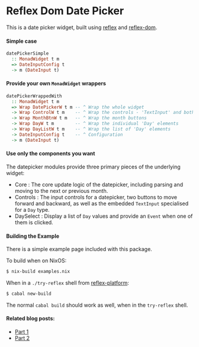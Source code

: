# Reflex Dom Date Picker

This is a date picker widget, built using [reflex](https://github.com/reflex-frp/reflex) and [reflex-dom](https://github.com/reflex-frp/reflex-dom).

#### Simple case
```haskell
datePickerSimple
  :: MonadWidget t m
  => DateInputConfig t
  -> m (DateInput t)
```

#### Provide your own ``MonadWidget`` wrappers
```haskell
datePickerWrappedWith
  :: MonadWidget t m
  => Wrap DatePickerW t m -- ^ Wrap the whole widget
  -> Wrap ControlW t m    -- ^ Wrap the controls - 'TextInput' and both buttons
  -> Wrap MonthBtnW t m   -- ^ Wrap the month buttons
  -> Wrap DayW t m        -- ^ Wrap the individual 'Day' elements
  -> Wrap DayListW t m    -- ^ Wrap the list of 'Day' elements
  -> DateInputConfig t    -- ^ Configuration
  -> m (DateInput t)
```

#### Use only the components you want

The datepicker modules provide three primary pieces of the underlying widget:
- Core : The core update logic of the datepicker, including parsing and moving to the next or previous month.
- Controls : The input controls for a datepicker, two buttons to move forward and backward, as well as the embedded ``TextInput`` specialised for a ``Day`` type.
- DaySelect : Display a list of ``Day`` values and provide an ``Event`` when one of them is clicked.

#### Building the Example

There is a simple example page included with this package.

To build when on NixOS:
```bash
$ nix-build examples.nix
```

When in a ``./try-reflex`` shell from [reflex-platform](https://github.com/reflex-frp/reflex-platform):
```bash
$ cabal new-build
```

The normal ``cabal build`` should work as well, when in the ``try-reflex`` shell.

#### Related blog posts:

- [Part 1](https://blog.qfpl.io/posts/reflex/widget/growing-a-date-picker-1/)
- [Part 2](https://blog.qfpl.io/posts/reflex/widget/growing-a-date-picker-2/)
